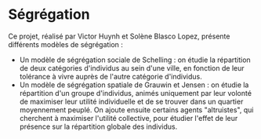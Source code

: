 # Ségrégation

Ce projet, réalisé par Victor Huynh et Solène Blasco Lopez, présente différents modèles de ségrégation :

  - Un modèle de ségrégation sociale de Schelling : on étudie la répartition de deux catégories d'individus au sein d'une ville, en fonction de leur tolérance à vivre auprès de l'autre catégorie d'individus.
  - Un modèle de ségrégation spatiale de Grauwin et Jensen : on étudie la répartition d'un groupe d'individus, animés uniquement par leur volonté de maximiser leur utilité individuelle et de se trouver dans un quartier moyennement peuplé. On ajoute ensuite certains agents "altruistes", qui cherchent à maximiser l'utilité collective, pour étudier l'effet de leur présence sur la répartition globale des individus.
